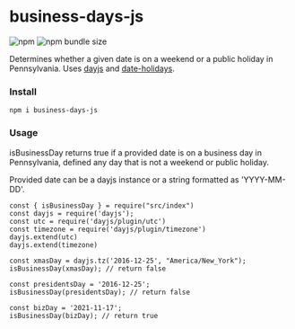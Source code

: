 # business-days-js

![npm](https://img.shields.io/npm/v/business-days-js)
![npm bundle size](https://img.shields.io/bundlephobia/min/business-days-js)

Determines whether a given date is on a weekend or a public holiday in Pennsylvania. Uses [dayjs](https://www.npmjs.com/package/dayjs) and [date-holidays](https://www.npmjs.com/package/date-holidays).

### Install

```
npm i business-days-js

```

### Usage

isBusinessDay returns true if a provided date is on a business day in Pennsylvania, defined any day that is not a weekend or public holiday.

Provided date can be a dayjs instance or a string formatted as 'YYYY-MM-DD'.

```
const { isBusinessDay } = require("src/index")
const dayjs = require('dayjs');
const utc = require('dayjs/plugin/utc')
const timezone = require('dayjs/plugin/timezone')
dayjs.extend(utc)
dayjs.extend(timezone)

const xmasDay = dayjs.tz('2016-12-25', "America/New_York");
isBusinessDay(xmasDay); // return false

const presidentsDay = '2016-12-25';
isBusinessDay(presidentsDay); // return false

const bizDay = '2021-11-17';
isBusinessDay(bizDay); // return true

```

